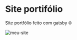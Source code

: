 # Site portifólio
Site portfólio feito com gatsby 🌐

![meu-site](https://user-images.githubusercontent.com/55309160/92417709-ec69ad80-f139-11ea-9257-4c9043d08772.gif)
